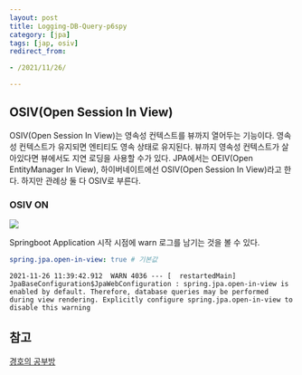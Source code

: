 ```yaml
---
layout: post
title: Logging-DB-Query-p6spy
category: [jpa]
tags: [jap, osiv]
redirect_from:

- /2021/11/26/

---
```


## OSIV(Open Session In View)  
OSIV(Open Session In View)는 영속성 컨텍스트를 뷰까지 열어두는 기능이다. 영속성 컨텍스트가 유지되면 엔티티도 영속 상태로 유지된다. 뷰까지 영속성 컨텍스트가 살아있다면 뷰에서도 지연 로딩을 사용할 수가 있다. JPA에서는 OEIV(Open EntityManager In View), 하이버네이트에선 OSIV(Open Session In View)라고 한다. 하지만 관례상 둘 다 OSIV로 부른다.

### OSIV ON
<img src="https://sisipapa.github.io/assets/images/posts/osiv-on.PNG" >  


Springboot Application 시작 시점에 warn 로그를 남기는 것을 볼 수 있다.  
```yaml
spring.jpa.open-in-view: true # 기본값
```  
```text
2021-11-26 11:39:42.912  WARN 4036 --- [  restartedMain] JpaBaseConfiguration$JpaWebConfiguration : spring.jpa.open-in-view is enabled by default. Therefore, database queries may be performed during view rendering. Explicitly configure spring.jpa.open-in-view to disable this warning
```  





## 참고  
[경호의 공부방](https://ykh6242.tistory.com/102)  




